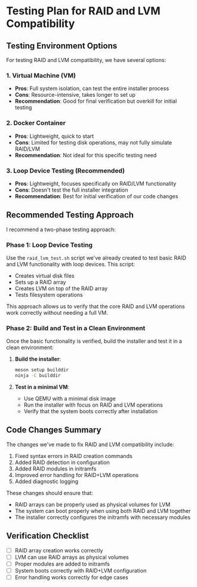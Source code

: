 # Testing Plan for RAID and LVM Compatibility

## Testing Environment Options

For testing RAID and LVM compatibility, we have several options:

### 1. Virtual Machine (VM)
- **Pros**: Full system isolation, can test the entire installer process
- **Cons**: Resource-intensive, takes longer to set up
- **Recommendation**: Good for final verification but overkill for initial testing

### 2. Docker Container
- **Pros**: Lightweight, quick to start
- **Cons**: Limited for testing disk operations, may not fully simulate RAID/LVM
- **Recommendation**: Not ideal for this specific testing need

### 3. Loop Device Testing (Recommended)
- **Pros**: Lightweight, focuses specifically on RAID/LVM functionality
- **Cons**: Doesn't test the full installer integration
- **Recommendation**: Best for initial verification of our code changes

## Recommended Testing Approach

I recommend a two-phase testing approach:

### Phase 1: Loop Device Testing
Use the `raid_lvm_test.sh` script we've already created to test basic RAID and LVM functionality with loop devices. This script:
- Creates virtual disk files
- Sets up a RAID array
- Creates LVM on top of the RAID array
- Tests filesystem operations

This approach allows us to verify that the core RAID and LVM operations work correctly without needing a full VM.

### Phase 2: Build and Test in a Clean Environment
Once the basic functionality is verified, build the installer and test it in a clean environment:

1. **Build the installer**:
   ```bash
   meson setup builddir
   ninja -C builddir
   ```

2. **Test in a minimal VM**:
   - Use QEMU with a minimal disk image
   - Run the installer with focus on RAID and LVM operations
   - Verify that the system boots correctly after installation

## Code Changes Summary

The changes we've made to fix RAID and LVM compatibility include:

1. Fixed syntax errors in RAID creation commands
2. Added RAID detection in configuration
3. Added RAID modules in initramfs
4. Improved error handling for RAID+LVM operations
5. Added diagnostic logging

These changes should ensure that:
- RAID arrays can be properly used as physical volumes for LVM
- The system can boot properly when using both RAID and LVM together
- The installer correctly configures the initramfs with necessary modules

## Verification Checklist

- [ ] RAID array creation works correctly
- [ ] LVM can use RAID arrays as physical volumes
- [ ] Proper modules are added to initramfs
- [ ] System boots correctly with RAID+LVM configuration
- [ ] Error handling works correctly for edge cases